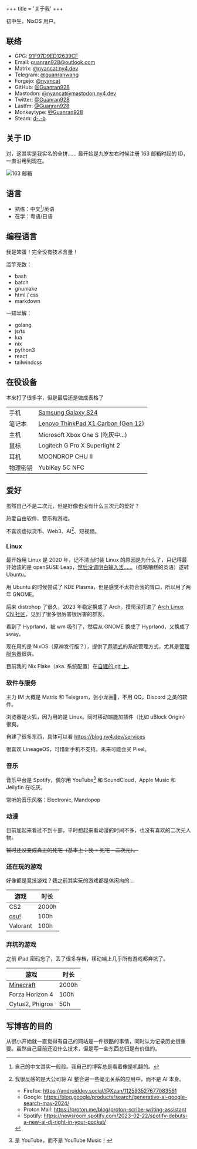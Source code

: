 +++
title = '关于我'
+++

初中生，NixOS 用户。

## 联络

- GPG: [91F97D9ED12639CF](https://git.ny4.dev/nyancat.gpg)
- Email: [guanran928@outlook.com](mailto:guanran928@outlook.com)
- Matrix: [@nyancat:ny4.dev](https://matrix.to/#/@nyancat:ny4.dev)
- Telegram: [@guanranwang](https://t.me/guanranwang)
- Forgejo: [@nyancat](https://git.ny4.dev/nyancat)
- GitHub: [@Guanran928](https://github.com/Guanran928)
- Mastodon: [@nyancat@mastodon.ny4.dev](https://mastodon.ny4.dev/@nyancat)
- Twitter: [@Guanran928](https://x.com/Guanran928)
- Lastfm: [@Guanran928](https://www.last.fm/user/Guanran928)
- Monkeytype: [@Guanran928](https://monkeytype.com/profile/Guanran928)
- Steam: [d-.-b](https://steamcommunity.com/profiles/76561198855505856)

## 关于 ID

对，这其实是我实名的全拼…… 最开始是九岁左右时候注册 163 邮箱时起的 ID，一直沿用到现在。

![163 邮箱](./163.png)

## 语言

- 熟练：中文[^cn]/英语
- 在学：粤语/日语

[^cn]: 自己的中文其实一般般。我自己的博客总是看着像是机翻的。

## 编程语言

我是笨蛋！完全没有技术含量！

滥竽充数：

- bash
- batch
- gnumake
- html / css
- markdown

一知半解：

- golang
- js/ts
- lua
- nix
- python3
- react
- tailwindcss

## 在役设备

本来打了很多字，但是最后还是做成表格了

|          |                                                                                                             |
| -------- | ----------------------------------------------------------------------------------------------------------- |
| 手机     | [Samsung Galaxy S24](https://www.gsmarena.com/samsung_galaxy_s24-12773.php)                                 |
| 笔记本   | [Lenovo ThinkPad X1 Carbon (Gen 12)](<https://wiki.archlinux.org/title/Lenovo_ThinkPad_X1_Carbon_(Gen_12)>) |
| 主机     | Microsoft Xbox One S (吃灰中...)                                                                            |
| 鼠标     | Logitech G Pro X Superlight 2                                                                               |
| 耳机     | MOONDROP CHU II                                                                                             |
| 物理密钥 | YubiKey 5C NFC                                                                                              |

## 爱好

虽然自己不是二次元，但是好像也没有什么三次元的爱好？

热爱自由软件、音乐和游戏。

不喜欢虚拟货币、Web3、AI[^ai]、短视频。

[^ai]: 我很反感的是大公司将 AI 整合进一些毫无关系的应用中，而不是 AI 本身。

    - Firefox: https://androiddev.social/@Xzan/112593527677083561
    - Google: https://blog.google/products/search/generative-ai-google-search-may-2024/
    - Proton Mail: https://proton.me/blog/proton-scribe-writing-assistant
    - Spotify: https://newsroom.spotify.com/2023-02-22/spotify-debuts-a-new-ai-dj-right-in-your-pocket/

### Linux

最开始用 Linux 是 2020 年，记不清当时装 Linux 的原因是为什么了，只记得最开始装的是 openSUSE Leap，[然后没调明白输入法……](https://forums.opensuse.org/t/can-i-get-a-chinese-ime-at-opensuse/142300)（忽略糟糕的英语）遂转 Ubuntu。

用 Ubuntu 的时候尝试了 KDE Plasma，但是感觉不太符合我的胃口，所以用了两年 GNOME。

后来 distrohop 了很久，2023 年稳定换成了 Arch。摸爬滚打进了 [Arch Linux CN 社区](https://www.archlinuxcn.org/archlinuxcn-group-mailling-list/)，见到了很多很厉害很厉害的群友。

看到了 Hyprland，被 wm 吸引了，然后从 GNOME 换成了 Hyprland，又换成了 sway。

现在用的是 NixOS（原神发行版？），提供了[声明式](https://stackoverflow.com/questions/1784664/what-is-the-difference-between-declarative-and-imperative-paradigm-in-programmin)的系统管理方式，尤其是[管理服务器](https://blog.ny4.dev/posts/2024-04-23-nixos-on-aws-lightsail-deploying-with-colmena/)很爽。

目前我的 Nix Flake（aka. 系统配置）在[自建的 git 上](https://git.ny4.dev/nyancat/flake)。

### 软件与服务

主力 IM 大概是 Matrix 和 Telegram，张小龙🈚️🐴，不用 QQ，Discord 之类的软件。

浏览器是火狐，因为用的是 Linux。同时移动端能加插件（比如 uBlock Origin）很爽。

自建了很多东西，具体可以看 https://blog.ny4.dev/services

很喜欢 LineageOS，可惜新手机不支持。未来可能会买 Pixel。

### 音乐

音乐平台是 Spotify，偶尔用 YouTube[^yt] 和 SoundCloud，Apple Music 和 Jellyfin 在吃灰。

常听的音乐风格：Electronic, Mandopop

[^yt]: 是 YouTube，而不是 YouTube Music！

### 动漫

目前加起来看过不到十部，平时想起来看动漫的时间不多，也没有喜欢的二次元人物。

~~暂时还没变成真正的死宅（基本上：我 = 死宅 - 二次元）。~~

### 还在玩的游戏

好像都是竞技游戏？我之前其实玩的游戏都是休闲向的...

| 游戏                                      | 时长  |
| ----------------------------------------- | ----- |
| CS2                                       | 2000h |
| [osu!](https://osu.ppy.sh/users/22963178) | 100h  |
| Valorant                                  | 100h  |

### 弃坑的游戏

之前 iPad 密码忘了，丢了很多存档，移动端上几乎所有游戏都弃坑了。

| 游戏                                                 | 时长  |
| ---------------------------------------------------- | ----- |
| [Minecraft](https://namemc.com/profile/Guanran928.1) | 2000h |
| Forza Horizon 4                                      | 100h  |
| Cytus2, Phigros                                      | 50h   |

## 写博客的目的

从很小开始就一直觉得有自己的网站是一件很酷的事情，同时认为记录历史很重要。虽然自己目前还没什么技术，但是写一些东西总归是有价值的。
